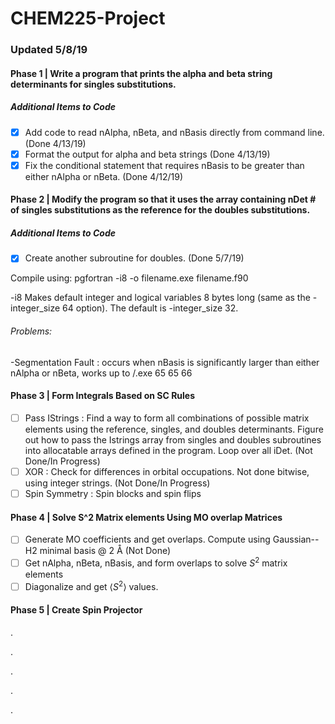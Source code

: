 # CHEM225-Project

### Updated 5/8/19 



#### Phase 1 | Write a program that prints the alpha and beta string determinants for singles substitutions.

##### Additional Items to Code

- [x] Add code to read nAlpha, nBeta, and nBasis directly from command line. (Done 4/13/19)
- [x] Format the output for alpha and beta strings (Done 4/13/19)
- [x] Fix the conditional statement that requires nBasis to be greater than either nAlpha or nBeta. (Done 4/12/19)

#### Phase 2 | Modify the program so that it uses the array containing nDet # of singles substitutions as the reference for the doubles substitutions. 

##### Additional Items to Code

- [x] Create another subroutine for doubles. (Done 5/7/19)

Compile using: pgfortran -i8 -o filename.exe filename.f90

-i8 Makes default integer and logical variables 8 bytes long (same as the -integer_size  64  option). The default is -integer_size 32.

###### Problems: 
-Segmentation Fault : occurs when nBasis is significantly larger than either nAlpha or nBeta, works up to /.exe 65 65 66

#### Phase 3 | Form Integrals Based on SC Rules

- [ ] Pass IStrings : Find a way to form all combinations of possible matrix elements using the reference, singles, and doubles determinants. Figure out how to pass the Istrings array from singles and doubles subroutines into allocatable arrays defined in the program. Loop over all iDet. (Not Done/In Progress)
- [ ] XOR : Check for differences in orbital occupations. Not done bitwise, using integer strings. (Not Done/In Progress)
- [ ] Spin Symmetry : Spin blocks and spin flips
#### Phase 4 | Solve S^2 Matrix elements Using MO overlap Matrices

-[ ] Generate MO coefficients and get overlaps. Compute using Gaussian--H2 minimal basis @ 2 Å (Not Done)
-[ ] Get nAlpha, nBeta, nBasis, and form overlaps to solve $S^2$ matrix elements
-[ ] Diagonalize and get $\langle S^2 \rangle$ values.

#### Phase 5 | Create Spin Projector
  .

  .

  .

  .

  .
